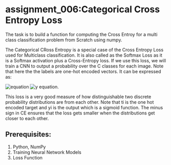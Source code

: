 # assignment_006:Categorical Cross Entropy Loss

The task is to build a function for computing the Cross Entroy for a multi class classification problem from Scratch using numpy. 


The Categorical CRoss Entropy is a special case of the Cross Entropy Loss used for Multiclass classification. It is also called as the Softmax Loss as it is a Softmax activation plus a Cross-Entropy loss. If we use this loss, we will train a CNN to output a probability over the C classes for each image.
Note that here the the labels are one-hot encoded vectors. It can be expressed as:

<img src="https://latex.codecogs.com/svg.latex?\Large&space;CE=\sum_{i=1}^{C}{t_{i}y_{i}}" title="equation" />
<img src="https://latex.codecogs.com/svg.latex?\Large&space;y_{i}=f(x_{i})=\frac{e^{x_{i}}}{\sum_{k=1}^{K}{e^{x_{k}}}" title="y equation" />. 


This loss is a very good measure of how distinguishable two discrete probability distributions are from each other. Note that ti is the one hot encoded target and yi is the output which is a sigmoid function. The minus sign in CE 
ensures that the loss gets smaller when the distributions get closer to each other.

## Prerequisites:
1. Python, NumPy
2. Training Neural Network Models
3. Loss Function
